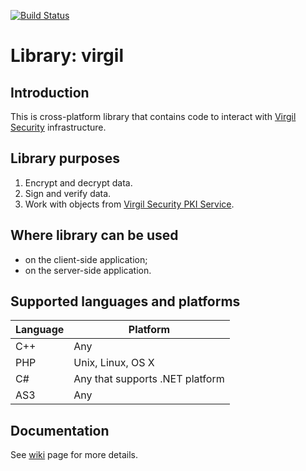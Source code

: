 [![Build Status](https://travis-ci.org/VirgilSecurity/virgil.svg?branch=master)](https://travis-ci.org/VirgilSecurity/virgil)

# Library: virgil

## Introduction
This is cross-platform library that contains code
to interact with [Virgil Security](http://VirgilSecurity.com) infrastructure.

## Library purposes
1. Encrypt and decrypt data.
1. Sign and verify data.
1. Work with objects from [Virgil Security PKI Service](http://VirgilSecurity.com).

## Where library can be used
* on the client-side application;
* on the server-side application.

## Supported languages and platforms
Language | Platform
-------- | --------
C++ | Any
PHP | Unix, Linux, OS X
C# | Any that supports .NET platform
AS3 | Any

## Documentation
See [wiki](https://github.com/VirgilSecurity/virgil/wiki) page for more details.
